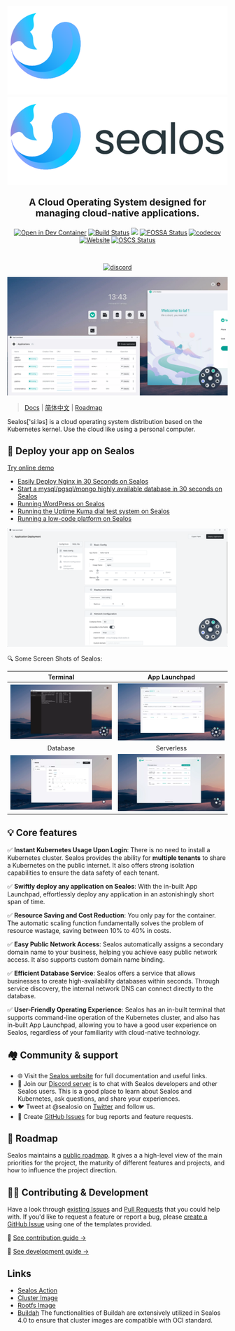 <h2 align="center">

![](/docs/4.0/img/sealos-left-dark.png#gh-dark-mode-only)
![](/docs/4.0/img/sealos-left.png#gh-light-mode-only)

A Cloud Operating System designed for managing cloud-native applications.

</h2>

<div align="center">

[![Open in Dev Container](https://img.shields.io/static/v1?label=Dev%20Container&message=Open&color=blue&logo=visualstudiocode)](https://vscode.dev/github/labring/sealos)
[![Build Status](https://github.com/labring/sealos/actions/workflows/release.yml/badge.svg)](https://github.com/labring/sealos/actions)
[![](https://img.shields.io/docker/pulls/labring/kubernetes)](https://hub.docker.com/r/labring/kubernetes)
[![FOSSA Status](https://app.fossa.com/api/projects/git%2Bgithub.com%2Flabring%2Fsealos.svg?type=shield)](https://app.fossa.com/projects/git%2Bgithub.com%2Flabring%2Fsealos?ref=badge_shield)
[![codecov](https://codecov.io/gh/labring/sealos/branch/main/graph/badge.svg?token=e41ZDcj06N)](https://codecov.io/gh/labring/sealos)
[![Website](https://img.shields.io/website?url=https%3A%2F%2Fpostwoman.io&logo=Postwoman)](https://sealos.io)
[![OSCS Status](https://www.oscs1024.com/platform/badge/labring/sealos.svg?size=small)](https://www.oscs1024.com/project/labring/sealos?ref=badge_small)

<br />

[![discord](https://theme.zdassets.com/theme_assets/678183/cc59daa07820943e943c2fc283b9079d7003ff76.svg)](https://discord.gg/eHyXHtSE)

</div>

![](/docs/4.0/img/sealos-desktop.webp)

> [Docs](https://sealos.io/en/docs/Intro) | [简体中文](README_zh.md) | [Roadmap](https://github.com/orgs/labring/projects/4/views/9)

Sealos['siːləs] is a cloud operating system distribution based on the Kubernetes kernel. Use the cloud like using a personal computer.

## 🚀 Deploy your app on Sealos

[Try online demo](https://cloud.sealos.io)

* [Easily Deploy Nginx in 30 Seconds on Sealos](https://sealos.io/en/docs/quick-start/install-apps-with-app-launchpad)
* [Start a mysql/pgsql/mongo highly available database in 30 seconds on Sealos](https://sealos.io/en/docs/quick-start/install-db-with-database)
* [Running WordPress on Sealos](https://sealos.io/en/docs/examples/blog-platform/install-wordpress)
* [Running the Uptime Kuma dial test system on Sealos](https://docs.sealos.io/en/docs/examples/dial-testing-system/install-uptime-kuma)
* [Running a low-code platform on Sealos](https://docs.sealos.io/en/docs/category/low-code-platform)

![](/docs/4.0/img/app-launchpad.png)

🔍 Some Screen Shots of Sealos:

<div align="center">

| Terminal | App Launchpad |
| :---: | :---: |
| ![](/docs/4.0/img/terminal.webp) | ![](/docs/4.0/img/app-launchpad-1.webp) |
| Database | Serverless |
| ![](/docs/4.0/img/database.webp) | ![](/docs/4.0/img/laf.webp) |

</div>

## 💡 Core features

✅ **Instant Kubernetes Usage Upon Login**: There is no need to install a Kubernetes cluster. Sealos provides the ability for **multiple tenants** to share a Kubernetes on the public internet. It also offers strong  isolation capabilities to ensure the data safety of each tenant.

✅ **Swiftly deploy any application on Sealos**: With the in-built App Launchpad, effortlessly deploy any application in an astonishingly short span of time.

✅ **Resource Saving and Cost Reduction**: You only pay for the container. The automatic scaling function fundamentally solves the problem of resource wastage, saving between 10% to 40% in costs.

✅ **Easy Public Network Access**: Sealos automatically assigns a secondary domain name to your business,  helping you achieve easy public network access. It also supports custom  domain name binding.

✅ **Efficient Database Service**: Sealos offers a service that allows businesses to create  high-availability databases within seconds. Through service discovery,  the internal network DNS can connect directly to the database.

✅ **User-Friendly Operating Experience**: Sealos has an in-built terminal that supports command-line operation of the Kubernetes cluster, and also has in-built App Launchpad, allowing you to have a good user experience on Sealos, regardless of your familiarity with cloud-native  technology.


## 🏘️ Community & support

+ 🌐 Visit the [Sealos website](https://sealos.io/) for full documentation and useful links.
+ 💬 Join our [Discord server](https://discord.gg/eHyXHtSE) is to chat with Sealos developers and other Sealos users. This is a good place to learn about Sealos and Kubernetes, ask questions, and share your experiences.
+ 🐦 Tweet at @sealosio on [Twitter](https://twitter.com/sealosio) and follow us.
+ 🐞 Create [GitHub Issues](https://github.com/labring/sealos/issues/new/choose) for bug reports and feature requests.

## 🚧 Roadmap

Sealos maintains a [public roadmap](https://github.com/orgs/labring/projects/4/views/9). It gives a a high-level view of the main priorities for the project, the maturity of different features and projects, and how to influence the project direction.

## 👩‍💻 Contributing & Development

Have a look through [existing Issues](https://github.com/labring/sealos/issues?q=is%3Aissue+is%3Aopen+sort%3Aupdated-desc) and [Pull Requests](https://github.com/labring/sealos/pulls?q=is%3Apr+is%3Aopen+sort%3Aupdated-desc) that you could help with. If you'd like to request a feature or report a bug, please [create a GitHub Issue](https://github.com/labring/sealos/issues/new/choose) using one of the templates provided.

📖 [See contribution guide →](./CONTRIBUTING.md)

🔧 [See development guide →](./DEVELOPGUIDE.md)

## Links

- [Sealos Action](https://github.com/labring/sealos-action)
- [Cluster Image](https://github.com/labring-actions/cluster-image)
- [Rootfs Image](https://github.com/labring-actions/runtime)
- [Buildah](https://github.com/containers/buildah) The functionalities of Buildah are extensively utilized in Sealos 4.0 to ensure that cluster images are compatible with OCI standard.

<!-- ## License -->

<!-- [![FOSSA Status](https://app.fossa.com/api/projects/git%2Bgithub.com%2Flabring%2Fsealos.svg?type=large)](https://app.fossa.com/projects/git%2Bgithub.com%2Flabring%2Fsealos?ref=badge_large) -->

